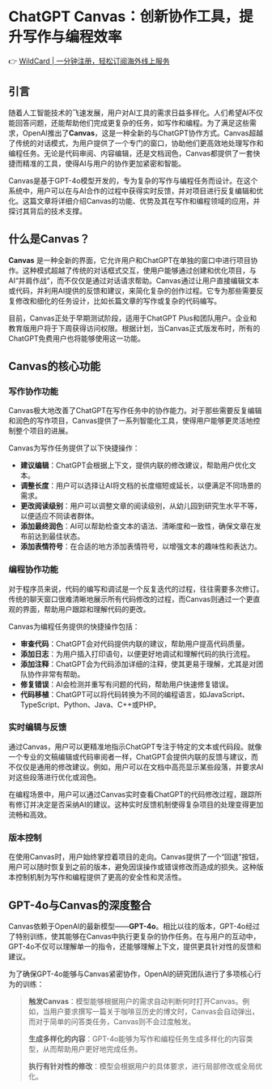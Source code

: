 # ChatGPT Canvas：创新协作工具，提升写作与编程效率

👉 [WildCard | 一分钟注册，轻松订阅海外线上服务](https://bbtdd.com/WildCard)

## 引言

随着人工智能技术的飞速发展，用户对AI工具的需求日益多样化。人们希望AI不仅能回答问题，还能帮助他们完成更复杂的任务，如写作和编程。为了满足这些需求，OpenAI推出了**Canvas**，这是一种全新的与ChatGPT协作方式。Canvas超越了传统的对话模式，为用户提供了一个专门的窗口，协助他们更高效地处理写作和编程任务。无论是代码审阅、内容编辑，还是文档润色，Canvas都提供了一套快捷而精准的工具，使得AI与用户的协作更加紧密和智能。

Canvas是基于GPT-4o模型开发的，专为复杂的写作与编程任务而设计。在这个系统中，用户可以在与AI合作的过程中获得实时反馈，并对项目进行反复编辑和优化。这篇文章将详细介绍Canvas的功能、优势及其在写作和编程领域的应用，并探讨其背后的技术支撑。

## 什么是Canvas？

**Canvas** 是一种全新的界面，它允许用户和ChatGPT在单独的窗口中进行项目协作。这种模式超越了传统的对话框式交互，使用户能够通过创建和优化项目，与AI“并肩作战”，而不仅仅是通过对话请求帮助。Canvas通过让用户直接编辑文本或代码，并利用AI提供的反馈和建议，来简化复杂的创作过程。它专为那些需要反复修改和细化的任务设计，比如长篇文章的写作或复杂的代码编写。

目前，Canvas正处于早期测试阶段，适用于ChatGPT Plus和团队用户。企业和教育版用户将于下周获得访问权限。根据计划，当Canvas正式版发布时，所有的ChatGPT免费用户也将能够使用这一功能。

## Canvas的核心功能

### 写作协作功能

Canvas极大地改善了ChatGPT在写作任务中的协作能力。对于那些需要反复编辑和润色的写作项目，Canvas提供了一系列智能化工具，使得用户能够更灵活地控制整个项目的进展。

Canvas为写作任务提供了以下快捷操作：

- **建议编辑**：ChatGPT会根据上下文，提供内联的修改建议，帮助用户优化文本。
- **调整长度**：用户可以选择让AI将文档的长度缩短或延长，以便满足不同场景的需求。
- **更改阅读级别**：用户可以调整文章的阅读级别，从幼儿园到研究生水平不等，以便适应不同读者群体。
- **添加最终润色**：AI可以帮助检查文本的语法、清晰度和一致性，确保文章在发布前达到最佳状态。
- **添加表情符号**：在合适的地方添加表情符号，以增强文本的趣味性和表达力。

### 编程协作功能

对于程序员来说，代码的编写和调试是一个反复迭代的过程，往往需要多次修订。传统的聊天窗口很难清晰地展示所有代码修改的过程，而Canvas则通过一个更直观的界面，帮助用户跟踪和理解代码的更改。

Canvas为编程任务提供的快捷操作包括：

- **审查代码**：ChatGPT会对代码提供内联的建议，帮助用户提高代码质量。
- **添加日志**：为用户插入打印语句，以便更好地调试和理解代码的执行流程。
- **添加注释**：ChatGPT会为代码添加详细的注释，使其更易于理解，尤其是对团队协作非常有帮助。
- **修复错误**：AI会检测并重写有问题的代码，帮助用户快速修复错误。
- **代码移植**：ChatGPT可以将代码转换为不同的编程语言，如JavaScript、TypeScript、Python、Java、C++或PHP。

### 实时编辑与反馈

通过Canvas，用户可以更精准地指示ChatGPT专注于特定的文本或代码段。就像一个专业的文稿编辑或代码审阅者一样，ChatGPT会提供内联的反馈与建议，而不仅仅是通用的修改建议。例如，用户可以在文档中高亮显示某些段落，并要求AI对这些段落进行优化或润色。

在编程场景中，用户可以通过Canvas实时查看ChatGPT的代码修改过程，跟踪所有修订并决定是否采纳AI的建议。这种实时反馈机制使得复杂项目的处理变得更加流畅和高效。

### 版本控制

在使用Canvas时，用户始终掌控着项目的走向。Canvas提供了一个“回退”按钮，用户可以随时恢复到之前的版本，避免因误操作或错误修改而造成的损失。这种版本控制机制为写作和编程提供了更高的安全性和灵活性。

## GPT-4o与Canvas的深度整合

Canvas依赖于OpenAI的最新模型——**GPT-4o**。相比以往的版本，GPT-4o经过了特别训练，使其能够在Canvas中执行更复杂的协作任务。在与用户的互动中，GPT-4o不仅可以理解单一的指令，还能够理解上下文，提供更具针对性的反馈和建议。

为了确保GPT-4o能够与Canvas紧密协作，OpenAI的研究团队进行了多项核心行为的训练：

> **触发Canvas**：模型能够根据用户的需求自动判断何时打开Canvas。例如，当用户要求撰写一篇关于咖啡豆历史的博文时，Canvas会自动弹出，而对于简单的问答类任务，Canvas则不会过度触发。
>
> **生成多样化的内容**：GPT-4o能够为写作和编程任务生成多样化的内容类型，从而帮助用户更好地完成任务。
>
> **执行有针对性的修改**：模型会根据用户的具体要求，进行局部修改或全局优化。
